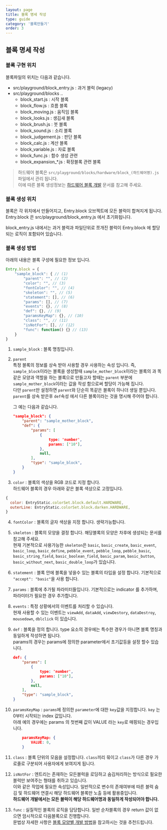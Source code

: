 ```yaml
---
layout: page
title: 블록 명세 작성
type: guide
category: '블록만들기'
order: 3
---
```

## 블록 명세 작성  

### 블록 구현 위치

블록파일의 위치는 다음과 같습니다.  

- src/playground/block_entry.js : 과거 블럭 (legacy)
- src/playground/blocks ..
  - block_start.js : 시작 블록
  - block_flow.js : 흐름 블록
  - block_moving.js : 움직임 블록
  - block_looks.js : 생김새 블록
  - block_brush.js : 붓 블록
  - block_sound.js : 소리 블록
  - block_judgement.js : 판단 블록
  - block_calc.js : 계산 블록
  - block_variable.js : 자료 블록
  - block_func.js : 함수 생성 관련
  - block_expansion_*.js : 확장블록 관련 블록
  
> 하드웨어 블록은 `src/playground/blocks/hardware/block_(하드웨어명).js` 파일에서 관리 됩니다.  
> 이에 따른 블록 생성정보는 [하드웨어 블록 개발](/guide/entryjs/2016-07-08-add_new_blocks4.html#하드웨어-블록-개발) 문서를 참고해 주세요.

### 블록 생성 위치

블록은 각 위치에서 만들어지고, Entry.block 오브젝트에 모든 블럭이 합쳐지게 됩니다.  
Entry.block 은 src/playground/block_entry.js 에서 초기화됩니다.  

block_entry.js 내에서는 과거 블럭과 파일단위로 쪼개진 블럭이 Entry.block 에 할당되는 로직이 포함되어 있습니다.

### 블록 생성 방법

아래의 내용은 블록 구성에 필요한 정보 입니다.

``` js
Entry.block = {
    "sample_block": { // (1)
        "parent": "", // (2)
        "color": "", // (3)
        "fontColor": "", // (4)
        "skeleton": "", // (5)
        "statement": [], // (6)
        "params": [], // (7)
        "events": {}, // (8)
        "def": {}, // (9)
        "paramsKeyMap": {}, // (10)
        "class": "", // (11)
        "isNotFor": [], // (12)
        "func": function() {} // (13)
    }
}
```
1. `sample_block` : 블록 명칭입니다.
2. `parent`  
특정 블록의 정보를 상속 받아 사용할 경우 사용하는 속성 입니다.
즉, `sample_block`이라는 블록을 생성할때 `sample_mother_block`이라는 블록의 과 똑같은 모양과 역할을 하는 블록으로 만들고자 할때는 `parent` 부분에 `sample_mother_block`이라는 값을 작성 함으로써 할당이 가능해 집니다.  
다만 `parent`만 설정하면 `parent`와 단순히 똑같은 블록이 하나더 생일 뿐입니다.
`parent`를 상속 받은후 `def`속성 에서 다른 블록이라는 것을 명시해 주어야 합니다.

    그 예는 다음과 같습니다.  

    ``` json
    "sample_block": {
        "parent": "sample_mother_block",
        "def": {
            "params": [
                {
                    type: 'number',
                    params: ['10'],
                },
                null,
            ],
            "type": "sample_block",
        }
    }
    ```

3. `color` : 블록의 색상을 RGB 코드로 지정 합니다.  
  하드웨어 블록의 경우 아래와 같은 블록 색상으로 고정입니다.
  ```javascript
  {
    color: EntryStatic.colorSet.block.default.HARDWARE,
    outerLine: EntryStatic.colorSet.block.darken.HARDWARE, 
  }
  ```

4. `fontColor` : 블록의 글자 색상을 지정 합니다. 생략가능합니다.

5. `skeleton` : 블록의 모양을 결정 합니다. 해당블록의 모양은 차후에 생성되는 문서를 참고해 주세요.  
현재 기본적으로 사용가능한 `skeleton`은 `basic`, `basic_create`, `basic_event`, `basic_loop`, `basic_define`, `pebble_event`, `pebble_loop`, `pebble_basic`, `basic_string_field`, `basic_boolean_field`, `basic_param`, `basic_button`, `basic_without_next`, `basic_double_loop`가 있습니다.  

6. `statement` : 블록 안에 블록을 넣을수 있는 블록의 타입을 설정 합니다. 기본적으로 `"accept": "basic"`을 사용 합니다.

7. `params` : 블록에 추가될 파라미터들입니다. 기본적으로는 indicator 를 추가하며, 파라미터가 필요한 경우 추가합니다.

8. `events` : 특정 상황에서의 이벤트를 처리할 수 있습니다.  
현재 사용할 수 있는 이벤트는 `viewAdd`, `dataAdd`, `viewDestory`, `dataDestroy`, `mousedown`, `dblclick` 이 있습니다.

9. `def` : 블록을 정의 합니다. type 요소의 경우에는 특수한 경우가 아니면 블록 명칭과 동일하게 작성하면 됩니다.  
    params의 경우는 params에 정의한 parameter에서 초기값등을 설정 할수 있습니다.
    ``` json
    def: {
        "params": [
            {
                type: 'number',
                params: ['10'],
            },
            null,
        ],
        "type": "sample_block",
    }
    ```

10. `paramsKeyMap` : `params`에 정의한 `parameter`에 대한 `key`값을 지정합니다. `key` 는 0부터 시작되는 index 값입니다.  
    아래 예의 경우에는 params 의 첫번째 값이 VALUE 라는 `key`로 매핑되는 경우입니다.
    ```json
        paramsKeyMap: {
            VALUE: 0,
        }
    ```

11. `class` : 블록 단위의 모음을 설정합니다. `class`끼리 묶이고 `class`가 다른 경우 가로줄로 구분되어 사용자에게 보여지게 됩니다.

12. `isNotFor` : 엔트리는 존재하는 모든블럭을 로딩하고 숨김처리하는 방식으로 필요한 블럭만 보여주는 형태를 취하고 있습니다.  
    이와 같은 작업에 필요한 속성입니다.
    일반적으로 변수의 존재여부에 따른 블럭 숨김 및 하드웨어 연결시 해당 하드웨어 블록만 노출 등에 활용중입니다.  
    **하드웨어 개발에서는 모든 블럭이 해당 하드웨어명과 동일하게 작성되어야 합니다.**

13. `func` : 실질적인 블록의 로직을 담당합니다. 일반 순차블록의 경우 return 값이 없으면 암시적으로 다음블록으로 진행합니다.  
    문법상 자세한 사항은 [블록 모양별 개발 방법](./2016-05-26-add_new_blocks3.html)을 참고하시는 것을 추천드립니다.
